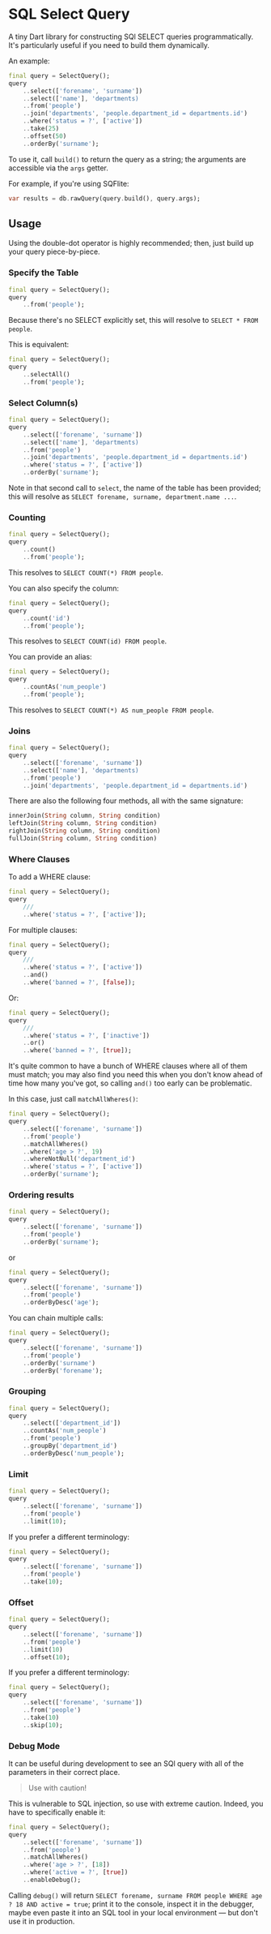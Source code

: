 # SQL Select Query

A tiny Dart library for constructing SQl SELECT queries programmatically. It's  particularly useful if you need to build them dynamically.

An example:

```dart
final query = SelectQuery();
query
    ..select(['forename', 'surname'])
    ..select(['name'], 'departments)
    ..from('people')
    ..join('departments', 'people.department_id = departments.id')
    ..where('status = ?', ['active'])
    ..take(25)
    ..offset(50)
    ..orderBy('surname');
```

To use it, call `build()` to return the query as a string; the arguments are accessible via the `args` getter.

For example, if you're using SQFlite:

```dart
var results = db.rawQuery(query.build(), query.args);
```

## Usage

Using the double-dot operator is highly recommended; then, just build up your query piece-by-piece.

### Specify the Table

```dart
final query = SelectQuery();
query
    ..from('people');
```

Because there's no SELECT explicitly set, this will resolve to `SELECT * FROM people`.

This is equivalent:

```dart
final query = SelectQuery();
query
    ..selectAll()
    ..from('people');
```

### Select Column(s)

```dart
final query = SelectQuery();
query
    ..select(['forename', 'surname'])
    ..select(['name'], 'departments)
    ..from('people')
    ..join('departments', 'people.department_id = departments.id')
    ..where('status = ?', ['active'])
    ..orderBy('surname');
```

Note in that second call to `select`, the name of the table has been provided; this will resolve as `SELECT forename, surname, department.name ...`. 

### Counting

```dart
final query = SelectQuery();
query
    ..count()
    ..from('people');
```

This resolves to `SELECT COUNT(*) FROM people`.

You can also specify the column:

```dart
final query = SelectQuery();
query
    ..count('id')
    ..from('people');
```

This resolves to `SELECT COUNT(id) FROM people`.

You can provide an alias:

```dart
final query = SelectQuery();
query
    ..countAs('num_people')
    ..from('people');
```

This resolves to `SELECT COUNT(*) AS num_people FROM people`.

### Joins

```dart
final query = SelectQuery();
query
    ..select(['forename', 'surname'])
    ..select(['name'], 'departments)
    ..from('people')
    ..join('departments', 'people.department_id = departments.id')
```

There are also the following four methods, all with the same signature:

```dart
innerJoin(String column, String condition)
leftJoin(String column, String condition)
rightJoin(String column, String condition)
fullJoin(String column, String condition)
```

### Where Clauses

To add a WHERE clause:

```dart
final query = SelectQuery();
query
    ///   
    ..where('status = ?', ['active']);
```

For multiple clauses:

```dart
final query = SelectQuery();
query
    ///   
    ..where('status = ?', ['active'])
    ..and()
    ..where('banned = ?', [false]);
```

Or:

```dart
final query = SelectQuery();
query
    ///   
    ..where('status = ?', ['inactive'])
    ..or()
    ..where('banned = ?', [true]);
```

It's quite common to have a bunch of WHERE clauses where all of them must match; you may also find you need this when you don't know ahead of time how many you've got, so calling `and()` too early can be problematic.

In this case, just call `matchAllWheres()`:

```dart
final query = SelectQuery();
query
    ..select(['forename', 'surname'])
    ..from('people')
    ..matchAllWheres()
    ..where('age > ?', 19)
    ..whereNotNull('department_id')
    ..where('status = ?', ['active'])
    ..orderBy('surname');
```

### Ordering results

```dart
final query = SelectQuery();
query
    ..select(['forename', 'surname'])
    ..from('people')    
    ..orderBy('surname');
```

or

```dart
final query = SelectQuery();
query
    ..select(['forename', 'surname'])
    ..from('people')    
    ..orderByDesc('age');
```

You can chain multiple calls:

```dart
final query = SelectQuery();
query
    ..select(['forename', 'surname'])
    ..from('people')
    ..orderBy('surname')    
    ..orderBy('forename');
```

### Grouping

```dart
final query = SelectQuery();
query
    ..select(['department_id'])
    ..countAs('num_people')    
    ..from('people')
    ..groupBy('department_id')
    ..orderByDesc('num_people');
```


### Limit

```dart
final query = SelectQuery();
query
    ..select(['forename', 'surname'])
    ..from('people')
    ..limit(10);
```

If you prefer a different terminology:

```dart
final query = SelectQuery();
query
    ..select(['forename', 'surname'])
    ..from('people')
    ..take(10);
```

### Offset

```dart
final query = SelectQuery();
query
    ..select(['forename', 'surname'])
    ..from('people')
    ..limit(10)
    ..offset(10);
```

If you prefer a different terminology:

```dart
final query = SelectQuery();
query
    ..select(['forename', 'surname'])
    ..from('people')
    ..take(10)
    ..skip(10);
```

### Debug Mode

It can be useful during development to see an SQl query with all of the parameters in their correct place.

> Use with caution!

This is vulnerable to SQL injection, so use with extreme caution. Indeed, you have to specifically enable it:

```dart
final query = SelectQuery();
query
    ..select(['forename', 'surname'])
    ..from('people')
    ..matchAllWheres()
    ..where('age > ?', [18])
    ..where('active = ?', [true])
    ..enableDebug();
```

Calling `debug()` will return `SELECT forename, surname FROM people WHERE age ? 18 AND active = true`; print it to the console, inspect it in the debugger, maybe even paste it into an SQL tool in your local environment &mdash; but don't use it in production.